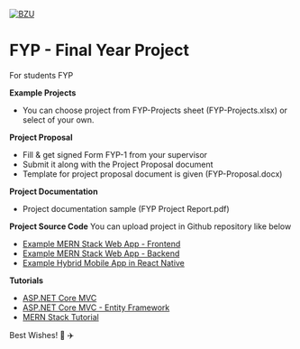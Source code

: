[![BZU](https://bzu.edu.pk/images/logo1.png)](https://www.bzu.edu.pk)

# FYP - Final Year Project
 For students FYP

**Example Projects**
* You can choose project from FYP-Projects sheet (FYP-Projects.xlsx) or select of your own.

**Project Proposal**
* Fill & get signed Form FYP-1 from your supervisor
* Submit it along with the Project Proposal document
* Template for project proposal document is given (FYP-Proposal.docx)

**Project Documentation**
* Project documentation sample (FYP Project Report.pdf)

**Project Source Code**
You can upload project in Github repository like below
* [Example MERN Stack Web App - Frontend](https://github.com/mohammadadnangm/quran-tutor-mern)
* [Example MERN Stack Web App - Backend](https://github.com/mohammadadnangm/backend)
* [Example Hybrid Mobile App in React Native](https://github.com/mohammadadnangm/qquranic_com_mobile)

**Tutorials**
* [ASP.NET Core MVC](https://docs.microsoft.com/en-us/aspnet/core/tutorials/first-mvc-app/start-mvc?view=aspnetcore-6.0&tabs=visual-studio)
* [ASP.NET Core MVC - Entity Framework](https://docs.microsoft.com/en-us/aspnet/core/data/ef-mvc/?view=aspnetcore-6.0)
* [MERN Stack Tutorial](https://codingthesmartway.com/the-mern-stack-tutorial-building-a-react-crud-application-from-start-to-finish-part-1/)

Best Wishes! :rocket: :airplane: